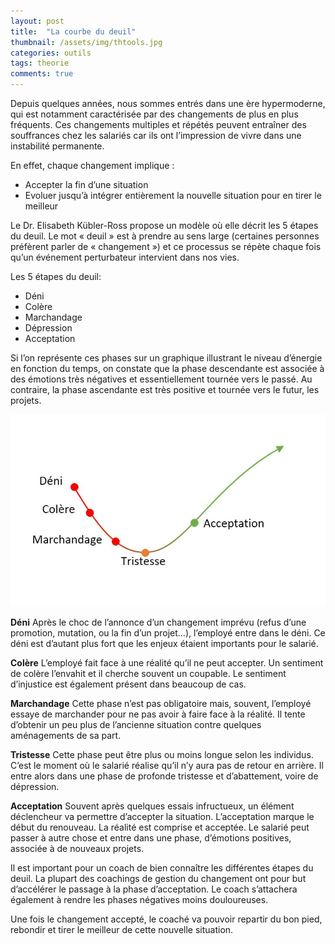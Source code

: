 ```yaml
---
layout: post
title:  "La courbe du deuil"
thumbnail: /assets/img/thtools.jpg
categories: outils
tags: theorie
comments: true
---
```


Depuis quelques années, nous sommes entrés dans une ère hypermoderne, qui est notamment caractérisée par des changements de plus en plus fréquents. Ces changements multiples et répétés peuvent entraîner des souffrances chez les salariés car ils ont l’impression de vivre dans une instabilité permanente.

En effet, chaque changement implique :

- Accepter la fin d’une situation
- Evoluer jusqu’à intégrer entièrement la nouvelle situation pour en tirer le meilleur

Le Dr. Elisabeth Kübler-Ross propose un modèle où elle décrit les 5 étapes du deuil. Le mot « deuil » est à prendre au sens large (certaines personnes préfèrent parler de « changement ») et ce processus se répète chaque fois qu’un événement perturbateur intervient dans nos vies.

Les 5 étapes du deuil:

- Déni
- Colère
- Marchandage
- Dépression
- Acceptation

Si l’on représente ces phases sur un graphique illustrant le niveau d’énergie en fonction du temps, on constate que la phase descendante est associée à des émotions très négatives et essentiellement tournée vers le passé.
Au contraire, la phase ascendante est très positive et tournée vers le futur, les projets.

![Courbe](/assets/img/deuil.jpg)

**Déni**
Après le choc de l’annonce d’un changement imprévu (refus d’une promotion, mutation, ou la fin d’un projet…), l’employé entre dans le déni. Ce déni est d’autant plus fort que les enjeux étaient importants pour le salarié.

**Colère**
L’employé fait face à une réalité qu’il ne peut accepter. Un sentiment de colère l’envahit et il cherche souvent un coupable. Le sentiment d’injustice est également présent dans beaucoup de cas.

**Marchandage**
Cette phase n’est pas obligatoire mais, souvent, l’employé essaye de marchander pour ne pas avoir à faire face à la réalité. Il tente d’obtenir un peu plus de l’ancienne situation contre quelques aménagements de sa part.

**Tristesse**
Cette phase peut être plus ou moins longue selon les individus. C’est le moment où le salarié réalise qu’il n’y aura pas de retour en arrière. Il entre alors dans une phase de profonde tristesse et d’abattement, voire de dépression.

**Acceptation**
Souvent après quelques essais infructueux, un élément déclencheur va permettre d’accepter la situation. L’acceptation marque le début du renouveau. La réalité est comprise et acceptée. Le salarié peut passer à autre chose et entre dans une phase, d’émotions positives, associée à de nouveaux projets.

Il est important pour un coach de bien connaître les différentes étapes du deuil. La plupart des coachings de gestion du changement ont pour but d’accélérer le passage à la phase d’acceptation. Le coach s’attachera également à rendre les phases négatives moins douloureuses.

Une fois le changement accepté, le coaché va pouvoir repartir du bon pied, rebondir et tirer le meilleur de cette nouvelle situation.

